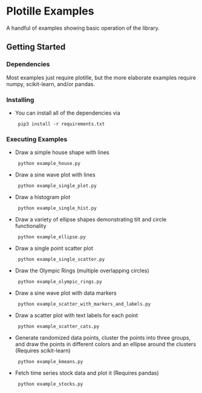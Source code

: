 # Plotille Examples

A handful of examples showing basic operation of the library.   

## Getting Started

### Dependencies

Most examples just require plotille, but the more elaborate examples require numpy, scikit-learn, and/or pandas.   

### Installing

* You can install all of the dependencies via
  ```
   pip3 install -r requirements.txt
  ```

### Executing Examples

* Draw a simple house shape with lines
  ```
   python example_house.py
  ```

* Draw a sine wave plot with lines
  ```
   python example_single_plot.py
  ```

* Draw a histogram plot 
  ```
   python example_single_hist.py
  ```

* Draw a variety of ellipse shapes demonstrating tilt and circle functionality
  ```
   python example_ellipse.py
  ```
  
  
* Draw a single point scatter plot
  ```
   python example_single_scatter.py
  ```
  
* Draw the Olympic Rings (multiple overlapping circles)
  ```
   python example_olympic_rings.py
  ```

* Draw a sine wave plot with data markers
  ```
   python example_scatter_with_markers_and_labels.py
  ```

* Draw a scatter plot with text labels for each point
  ```
   python example_scatter_cats.py
  ```

* Generate randomized data points, cluster the points into three groups, and draw the points in different colors and an ellipse around the clusters (Requires scikit-learn)
  ```
   python example_kmeans.py 
  ```

* Fetch time series stock data and plot it (Requires pandas)
  ```
   python example_stocks.py
  ```
 


